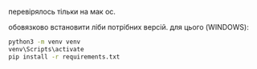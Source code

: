 перевірялось тільки на мак ос.

обовязково встановити ліби потрібних версій.
для цього (WINDOWS):
```bash
python3 -m venv venv
venv\Scripts\activate
pip install -r requirements.txt
```
